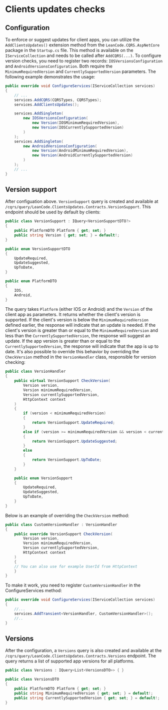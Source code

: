 # Clients updates checks

## Configuration

To enforce or suggest updates for client apps, you can utilize the `AddClientsUpdates()` extension method from the `LeanCode.CQRS.AspNetCore` package in the `Startup.cs` file. This method is available on the `IServiceCollection` and needs to be called after `AddCQRS(...)`. To configure version checks, you need to register two records: `IOSVersionsConfiguration` and `AndroidVersionsConfiguration`. Both require the `MinimumRequiredVersion` and `CurrentlySupportedVersion` parameters. The following example demonstrates the usage:

```csharp
public override void ConfigureServices(IServiceCollection services)
{
    // ...
    services.AddCQRS(CQRSTypes, CQRSTypes);
    services.AddClientsUpdates();

    services.AddSingleton(
        new IOSVersionsConfiguration(
            new Version(IOSMinimumRequiredVersion),
            new Version(IOSCurrentlySupportedVersion)
        )
    );
    services.AddSingleton(
        new AndroidVersionsConfiguration(
            new Version(AndroidMinimumRequiredVersion),
            new Version(AndroidCurrentlySupportedVersion)
        )
    );
    // ...
}
```

## Version support
After configuation above. `VersionSupport` query is created and available at `/cqrs/query/LeanCode.ClientsUpdates.Contracts.VersionSupport`. This endpoint should be used by default by clients:
```csharp
public class VersionSupport : IQuery<VersionSupportDTO?>
{
    public PlatformDTO Platform { get; set; }
    public string Version { get; set; } = default!;
}

public enum VersionSupportDTO
{
    UpdateRequired,
    UpdateSuggested,
    UpToDate,
}

public enum PlatformDTO
{
    IOS,
    Android,
}
```
The query takes `Platform` (either IOS or Android) and the `Version` of the client app as parameters. It returns whether the client's version is supported. If the client's version is below the `MinimumRequiredVersion` defined earlier, the response will indicate that an update is needed. If the client's version is greater than or equal to the `MinimumRequiredVersion` and less than the `CurrentlySupportedVersion`, the response will suggest an update. If the app version is greater than or equal to the `CurrentlySupportedVersion`, the response will indicate that the app is up to date. It's also possible to override this behavior by overriding the `CheckVersion` method in the `VersionHandler` class, responsible for version checking:

```csharp
public class VersionHandler
{
    public virtual VersionSupport CheckVersion(
        Version version,
        Version minimumRequiredVersion,
        Version currentlySupportedVersion,
        HttpContext context
    )
    {
        if (version < minimumRequiredVersion)
        {
            return VersionSupport.UpdateRequired;
        }
        else if (version >= minimumRequiredVersion && version < currentlySupportedVersion)
        {
            return VersionSupport.UpdateSuggested;
        }
        else
        {
            return VersionSupport.UpToDate;
        }
    }

    public enum VersionSupport
    {
        UpdateRequired,
        UpdateSuggested,
        UpToDate,
    }
}
```
Below is an example of overriding the `CheckVersion` method:
```csharp
public class CustomVersionHandler : VersionHandler
{
    public override VersionSupport CheckVersion(
        Version version,
        Version minimumRequiredVersion,
        Version currentlySupportedVersion,
        HttpContext context
    )
    {
    // You can also use for example UserId from HttpContext
    }
}
```
To make it work, you need to register `CustomVersionHandler` in the ConfigureServices method:
```csharp
public override void ConfigureServices(IServiceCollection services)
{
    //...
    services.AddTransient<VersionHandler, CustomVersionHandler>();
    //..
}
```

## Versions

After the configuration, a `Versions` query is also created and available at the `/cqrs/query/LeanCode.ClientsUpdates.Contracts.Versions` endpoint. The query returns a list of supported app versions for all platforms.

```csharp
public class Versions : IQuery<List<VersionsDTO>> { }

public class VersionsDTO
{
    public PlatformDTO Platform { get; set; }
    public string MinimumRequiredVersion { get; set; } = default!;
    public string CurrentlySupportedVersion { get; set; } = default!;
}
```
